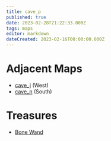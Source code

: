 ```yaml
---
title: cave_p
published: true
date: 2023-02-28T21:22:33.000Z
tags: maps
editor: markdown
dateCreated: 2023-02-16T00:00:00.000Z
---
```



# Adjacent Maps
 * [cave_j](/maps/cave_j) (West)
 * [cave_n](/maps/cave_n) (South)

# Treasures
 * [Bone Wand](/items/bone-wand)
